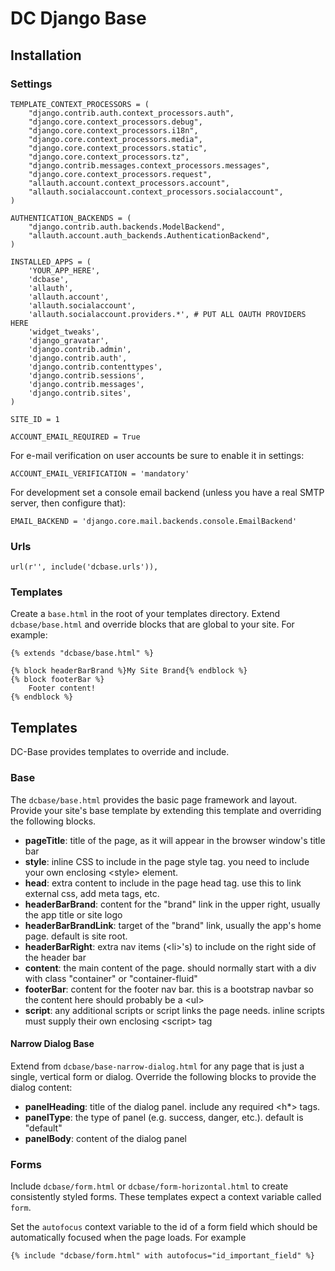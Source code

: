 # DC Django Base

## Installation

### Settings

    TEMPLATE_CONTEXT_PROCESSORS = (
        "django.contrib.auth.context_processors.auth",
        "django.core.context_processors.debug",
        "django.core.context_processors.i18n",
        "django.core.context_processors.media",
        "django.core.context_processors.static",
        "django.core.context_processors.tz",
        "django.contrib.messages.context_processors.messages",
        "django.core.context_processors.request",
        "allauth.account.context_processors.account",
        "allauth.socialaccount.context_processors.socialaccount",
    )
     
    AUTHENTICATION_BACKENDS = (
        "django.contrib.auth.backends.ModelBackend",
        "allauth.account.auth_backends.AuthenticationBackend",
    )
    
    INSTALLED_APPS = (
        'YOUR_APP_HERE',
        'dcbase',
        'allauth',
        'allauth.account',
        'allauth.socialaccount',
        'allauth.socialaccount.providers.*', # PUT ALL OAUTH PROVIDERS HERE
        'widget_tweaks',
        'django_gravatar',
        'django.contrib.admin',
        'django.contrib.auth',
        'django.contrib.contenttypes',
        'django.contrib.sessions',
        'django.contrib.messages',
        'django.contrib.sites',
    )
    
    SITE_ID = 1
    
    ACCOUNT_EMAIL_REQUIRED = True

For e-mail verification on user accounts be sure to enable it in settings:

    ACCOUNT_EMAIL_VERIFICATION = 'mandatory'

For development set a console email backend (unless you have a real SMTP server, then configure that):

    EMAIL_BACKEND = 'django.core.mail.backends.console.EmailBackend' 

### Urls

    url(r'', include('dcbase.urls')),

### Templates

Create a `base.html` in the root of your templates directory. Extend `dcbase/base.html` and override
blocks that are global to your site. For example:

    {% extends "dcbase/base.html" %}
    
    {% block headerBarBrand %}My Site Brand{% endblock %}
    {% block footerBar %}
        Footer content!
    {% endblock %}

## Templates

DC-Base provides templates to override and include.

### Base

The `dcbase/base.html` provides the basic page framework and layout. Provide your site's base template by extending this template
and overriding the following blocks.

- **pageTitle**: title of the page, as it will appear in the browser window's title bar
- **style**: inline CSS to include in the page style tag. you need to include your own enclosing \<style> element.
- **head**: extra content to include in the page head tag. use this to link external css, add meta tags, etc.
- **headerBarBrand**: content for the "brand" link in the upper right, usually the app title or site logo
- **headerBarBrandLink**: target of the "brand" link, usually the app's home page. default is site root.
- **headerBarRight**: extra nav items (\<li>'s) to include on the right side of the header bar
- **content**: the main content of the page. should normally start with a div with class "container" or "container-fluid"
- **footerBar**: content for the footer nav bar. this is a bootstrap navbar so the content here should probably be a \<ul>
- **script**: any additional scripts or script links the page needs. inline scripts must supply their own enclosing \<script> tag

#### Narrow Dialog Base

Extend from `dcbase/base-narrow-dialog.html` for any page that is just a single, vertical form or dialog. Override the following
blocks to provide the dialog content:

- **panelHeading**: title of the dialog panel. include any required \<h*> tags.
- **panelType**: the type of panel (e.g. success, danger, etc.). default is "default"
- **panelBody**: content of the dialog panel

### Forms

Include `dcbase/form.html` or `dcbase/form-horizontal.html` to create consistently styled forms. These templates expect a context
variable called `form`.

Set the `autofocus` context variable to the id of a form field which should be automatically focused when the page loads. For example

    {% include "dcbase/form.html" with autofocus="id_important_field" %}

